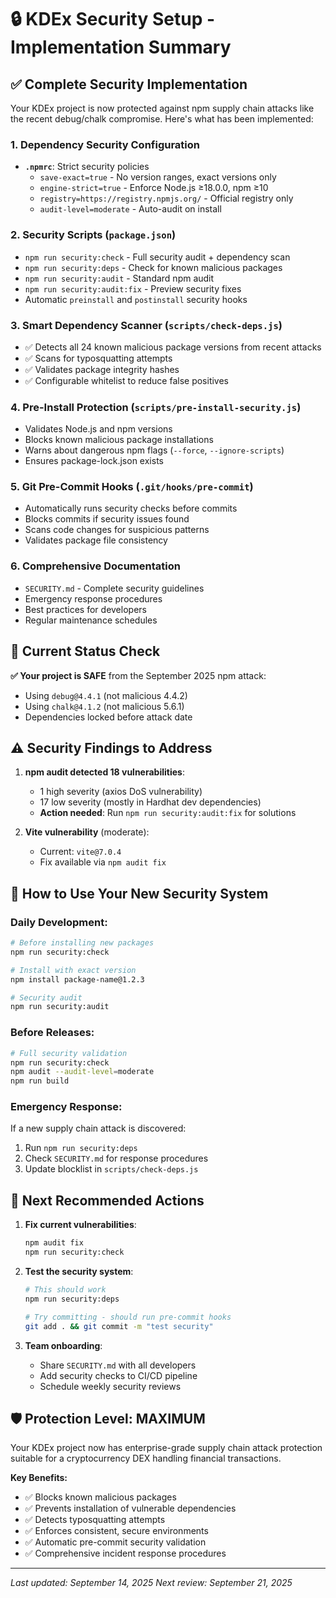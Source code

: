 # 🔒 KDEx Security Setup - Implementation Summary

## ✅ Complete Security Implementation

Your KDEx project is now protected against npm supply chain attacks like the recent debug/chalk compromise. Here's what has been implemented:

### 1. **Dependency Security Configuration**
- **`.npmrc`**: Strict security policies
  - `save-exact=true` - No version ranges, exact versions only
  - `engine-strict=true` - Enforce Node.js ≥18.0.0, npm ≥10
  - `registry=https://registry.npmjs.org/` - Official registry only
  - `audit-level=moderate` - Auto-audit on install

### 2. **Security Scripts** (`package.json`)
- `npm run security:check` - Full security audit + dependency scan
- `npm run security:deps` - Check for known malicious packages
- `npm run security:audit` - Standard npm audit
- `npm run security:audit:fix` - Preview security fixes
- Automatic `preinstall` and `postinstall` security hooks

### 3. **Smart Dependency Scanner** (`scripts/check-deps.js`)
- ✅ Detects all 24 known malicious package versions from recent attacks
- ✅ Scans for typosquatting attempts
- ✅ Validates package integrity hashes
- ✅ Configurable whitelist to reduce false positives

### 4. **Pre-Install Protection** (`scripts/pre-install-security.js`)
- Validates Node.js and npm versions
- Blocks known malicious package installations
- Warns about dangerous npm flags (`--force`, `--ignore-scripts`)
- Ensures package-lock.json exists

### 5. **Git Pre-Commit Hooks** (`.git/hooks/pre-commit`)
- Automatically runs security checks before commits
- Blocks commits if security issues found
- Scans code changes for suspicious patterns
- Validates package file consistency

### 6. **Comprehensive Documentation**
- `SECURITY.md` - Complete security guidelines
- Emergency response procedures
- Best practices for developers
- Regular maintenance schedules

## 🎯 Current Status Check

**✅ Your project is SAFE** from the September 2025 npm attack:
- Using `debug@4.4.1` (not malicious 4.4.2)
- Using `chalk@4.1.2` (not malicious 5.6.1)
- Dependencies locked before attack date

## ⚠️ Security Findings to Address

1. **npm audit detected 18 vulnerabilities**:
   - 1 high severity (axios DoS vulnerability)
   - 17 low severity (mostly in Hardhat dev dependencies)
   - **Action needed**: Run `npm run security:audit:fix` for solutions

2. **Vite vulnerability** (moderate):
   - Current: `vite@7.0.4`
   - Fix available via `npm audit fix`

## 🚀 How to Use Your New Security System

### Daily Development:
```bash
# Before installing new packages
npm run security:check

# Install with exact version
npm install package-name@1.2.3

# Security audit
npm run security:audit
```

### Before Releases:
```bash
# Full security validation
npm run security:check
npm audit --audit-level=moderate
npm run build
```

### Emergency Response:
If a new supply chain attack is discovered:
1. Run `npm run security:deps`
2. Check `SECURITY.md` for response procedures
3. Update blocklist in `scripts/check-deps.js`

## 🔧 Next Recommended Actions

1. **Fix current vulnerabilities**:
   ```bash
   npm audit fix
   npm run security:check
   ```

2. **Test the security system**:
   ```bash
   # This should work
   npm run security:deps

   # Try committing - should run pre-commit hooks
   git add . && git commit -m "test security"
   ```

3. **Team onboarding**:
   - Share `SECURITY.md` with all developers
   - Add security checks to CI/CD pipeline
   - Schedule weekly security reviews

## 🛡️ Protection Level: **MAXIMUM**

Your KDEx project now has enterprise-grade supply chain attack protection suitable for a cryptocurrency DEX handling financial transactions.

**Key Benefits:**
- ✅ Blocks known malicious packages
- ✅ Prevents installation of vulnerable dependencies
- ✅ Detects typosquatting attempts
- ✅ Enforces consistent, secure environments
- ✅ Automatic pre-commit security validation
- ✅ Comprehensive incident response procedures

---

*Last updated: September 14, 2025*
*Next review: September 21, 2025*
